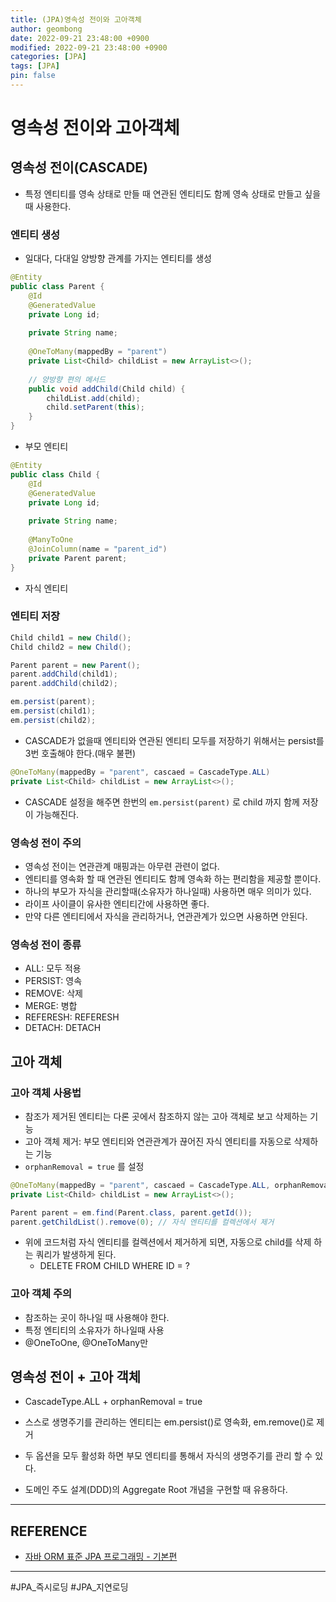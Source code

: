 ```yaml
---
title: (JPA)영속성 전이와 고아객체
author: geombong
date: 2022-09-21 23:48:00 +0900
modified: 2022-09-21 23:48:00 +0900
categories: [JPA]
tags: [JPA]
pin: false
---
```


# 영속성 전이와 고아객체

## 영속성 전이(CASCADE)
- 특정 엔티티를 영속 상태로 만들 때 연관된 엔티티도 함께 영속 상태로 만들고 싶을때 사용한다.

### 엔티티 생성
- 일대다, 다대일 양방향 관계를 가지는 엔티티를 생성
```java
@Entity
public class Parent {
    @Id
    @GeneratedValue
    private Long id;
    
    private String name;
    
    @OneToMany(mappedBy = "parent")
    private List<Child> childList = new ArrayList<>();
    
    // 양방향 편의 메서드
    public void addChild(Child child) {
        childList.add(child);
        child.setParent(this);
    }
}
```
- 부모 엔티티

```java
@Entity
public class Child {
    @Id
    @GeneratedValue
    private Long id;
    
    private String name;
    
    @ManyToOne
    @JoinColumn(name = "parent_id")
    private Parent parent;
}
```
- 자식 엔티티

### 엔티티 저장
```java
Child child1 = new Child();
Child child2 = new Child();

Parent parent = new Parent();
parent.addChild(child1);
parent.addChild(child2);

em.persist(parent);
em.persist(child1);
em.persist(child2);
```
- CASCADE가 없을때 엔티티와 연관된 엔티티 모두를 저장하기 위해서는 persist를 3번 호출해야 한다.(매우 불편)

```java
@OneToMany(mappedBy = "parent", cascaed = CascadeType.ALL)
private List<Child> childList = new ArrayList<>();
```
- CASCADE 설정을 해주면 한번의 `em.persist(parent)` 로 child 까지 함께 저장이 가능해진다.

### 영속성 전이 주의
- 영속성 전이는 연관관계 매핑과는 아무련 관련이 없다.
- 엔티티를 영속화 할 때 연관된 엔티티도 함께 영속화 하는 편리함을 제공할 뿐이다.
- 하나의 부모가 자식을 관리할때(소유자가 하나일때) 사용하면 매우 의미가 있다.
- 라이프 사이클이 유사한 엔티티간에 사용하면 좋다.
- 만약 다른 엔티티에서 자식을 관리하거나, 연관관계가 있으면 사용하면 안된다.

### 영속성 전이 종류
- ALL: 모두 적용
- PERSIST: 영속
- REMOVE: 삭제
- MERGE: 병합
- REFERESH: REFERESH
- DETACH: DETACH

## 고아 객체

### 고아 객체 사용법
- 참조가 제거된 엔티티는 다론 곳에서 참조하지 않는 고아 객체로 보고 삭제하는 기능
- 고아 객체 제거: 부모 엔티티와 연관관계가 끊어진 자식 엔티티를 자동으로 삭제하는 기능
- `orphanRemoval = true` 를 설정
```java
@OneToMany(mappedBy = "parent", cascaed = CascadeType.ALL, orphanRemoval = true)
private List<Child> childList = new ArrayList<>();

Parent parent = em.find(Parent.class, parent.getId());
parent.getChildList().remove(0); // 자식 엔티티를 컬렉션에서 제거
```
- 위에 코드처럼 자식 엔티티를 컬렉션에서 제거하게 되면, 자동으로 child를 삭제 하는 쿼리가 발생하게 된다.
    - DELETE FROM CHILD WHERE ID = ?

### 고아 객체 주의
- 참조하는 곳이 하나일 때 사용해야 한다.
- 특정 엔티티의 소유자가 하나일때 사용
- @OneToOne, @OneToMany만

## 영속성 전이 + 고아 객체
- CascadeType.ALL + orphanRemoval = true

- 스스로 생명주기를 관리하는 엔티티는 em.persist()로 영속화, em.remove()로 제거

- 두 옵션을 모두 활성화 하면 부모 엔티티를 통해서 자식의 생명주기를 관리 할 수 있다.

- 도메인 주도 설계(DDD)의 Aggregate Root 개념을 구현할 때 유용하다.

    

---

## REFERENCE

- [자바 ORM 표준 JPA 프로그래밍 - 기본편](https://www.inflearn.com/course/ORM-JPA-Basic/dashboard)

    

---
#JPA_즉시로딩 #JPA_지연로딩